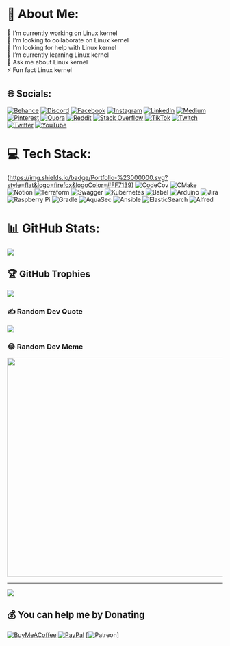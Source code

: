 # 💫 About Me:
🔭 I’m currently working on Linux kernel<br>👯 I’m looking to collaborate on Linux kernel<br>🤝 I’m looking for help with Linux kernel<br>🌱 I’m currently learning Linux kernel<br>💬 Ask me about Linux kernel<br>⚡ Fun fact Linux kernel


## 🌐 Socials:
[![Behance](https://img.shields.io/badge/Behance-1769ff?logo=behance&logoColor=white)](https://behance.net/Shemar-Mraz) [![Discord](https://img.shields.io/badge/Discord-%237289DA.svg?logo=discord&logoColor=white)](htttps://discord.gg/Shemar-Mraz) [![Facebook](https://img.shields.io/badge/Facebook-%231877F2.svg?logo=Facebook&logoColor=white)](https://facebook.com/Shemar-Mraz) [![Instagram](https://img.shields.io/badge/Instagram-%23E4405F.svg?logo=Instagram&logoColor=white)](https://instagram.com/Shemar-Mraz) [![LinkedIn](https://img.shields.io/badge/LinkedIn-%230077B5.svg?logo=linkedin&logoColor=white)](https://linkedin.com/in/Shemar-Mraz) [![Medium](https://img.shields.io/badge/Medium-12100E?logo=medium&logoColor=white)](https://medium.com/@Shemar-Mraz) [![Pinterest](https://img.shields.io/badge/Pinterest-%23E60023.svg?logo=Pinterest&logoColor=white)](https://pinterest.com/Shemar-Mraz) [![Quora](https://img.shields.io/badge/Quora-%23B92B27.svg?logo=Quora&logoColor=white)](https://quora.com/profile/Shemar-Mraz) [![Reddit](https://img.shields.io/badge/Reddit-%23FF4500.svg?logo=Reddit&logoColor=white)](https://reddit.com/user/Shemar-Mraz) [![Stack Overflow](https://img.shields.io/badge/-Stackoverflow-FE7A16?logo=stack-overflow&logoColor=white)](https://stackoverflow.com/users/Shemar-Mraz) [![TikTok](https://img.shields.io/badge/TikTok-%23000000.svg?logo=TikTok&logoColor=white)](https://tiktok.com/@Shemar-Mraz) [![Twitch](https://img.shields.io/badge/Twitch-%239146FF.svg?logo=Twitch&logoColor=white)](https://twitch.tv/Shemar-Mraz) [![Twitter](https://img.shields.io/badge/Twitter-%231DA1F2.svg?logo=Twitter&logoColor=white)](https://twitter.com/Shemar-Mraz) [![YouTube](https://img.shields.io/badge/YouTube-%23FF0000.svg?logo=YouTube&logoColor=white)](https://youtube.com/c/Shemar-Mraz) 

# 💻 Tech Stack:
(https://img.shields.io/badge/Portfolio-%23000000.svg?style=flat&logo=firefox&logoColor=#FF7139) ![CodeCov](https://img.shields.io/badge/codecov-%23ff0077.svg?style=flat&logo=codecov&logoColor=white) ![CMake](https://img.shields.io/badge/CMake-%23008FBA.svg?style=flat&logo=cmake&logoColor=white) ![Notion](https://img.shields.io/badge/Notion-%23000000.svg?style=flat&logo=notion&logoColor=white) ![Terraform](https://img.shields.io/badge/terraform-%235835CC.svg?style=flat&logo=terraform&logoColor=white) ![Swagger](https://img.shields.io/badge/-Swagger-%23Clojure?style=flat&logo=swagger&logoColor=white) ![Kubernetes](https://img.shields.io/badge/kubernetes-%23326ce5.svg?style=flat&logo=kubernetes&logoColor=white) ![Babel](https://img.shields.io/badge/Babel-F9DC3e?style=flat&logo=babel&logoColor=black) ![Arduino](https://img.shields.io/badge/-Arduino-00979D?style=flat&logo=Arduino&logoColor=white) ![Jira](https://img.shields.io/badge/jira-%230A0FFF.svg?style=flat&logo=jira&logoColor=white) ![Raspberry Pi](https://img.shields.io/badge/-RaspberryPi-C51A4A?style=flat&logo=Raspberry-Pi) ![Gradle](https://img.shields.io/badge/Gradle-02303A.svg?style=flat&logo=Gradle&logoColor=white) ![AquaSec](https://img.shields.io/badge/aqua-%231904DA.svg?style=flat&logo=aqua&logoColor=#0018A8) ![Ansible](https://img.shields.io/badge/ansible-%231A1918.svg?style=flat&logo=ansible&logoColor=white) ![ElasticSearch](https://img.shields.io/badge/-ElasticSearch-005571?style=flat&logo=elasticsearch) ![Alfred](https://img.shields.io/badge/alfred-%235C1F87.svg?style=flat&logo=alfred)
# 📊 GitHub Stats:
![](https://github-readme-stats.vercel.app/api/top-langs/?username=Shemar-Mraz&theme=dark&hide_border=false&include_all_commits=true&count_private=true&layout=compact)

## 🏆 GitHub Trophies
![](https://github-profile-trophy.vercel.app/?username=Shemar-Mraz&theme=onedark&no-frame=false&no-bg=false&margin-w=4)

### ✍️ Random Dev Quote
![](https://quotes-github-readme.vercel.app/api?type=horizontal&theme=dark)

### 😂 Random Dev Meme
<img src="https://random-memer.herokuapp.com/" width="512px"/>

---
[![](https://visitcount.itsvg.in/api?id=Shemar-Mraz&icon=4&color=0)](https://visitcount.itsvg.in)

  ## 💰 You can help me by Donating
  [![BuyMeACoffee](https://img.shields.io/badge/Buy%20Me%20a%20Coffee-ffdd00?style=for-the-badge&logo=buy-me-a-coffee&logoColor=black)](https://buymeacoffee.com/Shemar-Mraz) [![PayPal](https://img.shields.io/badge/PayPal-00457C?style=for-the-badge&logo=paypal&logoColor=white)](https://paypal.me/Shemar-Mraz) [![Patreon](https://img.shields.io/badge/Patreon-F96854?style=for-the-badge&logo=patreon&logoColor=white)]
  <!-- Proudly created with GPRM ( https://gprm.itsvg.in ) -->
  
